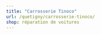 ```yaml
---
title: "Carrosserie Tinoco"
url: /quetigny/carrosserie-tinoco/
shop: réparation de voitures
---
```

